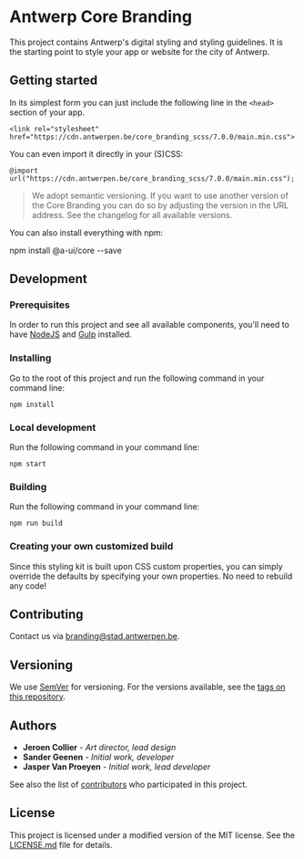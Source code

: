 # Antwerp Core Branding

This project contains Antwerp's digital styling and styling guidelines. It is the starting point to style your app or website for the city of Antwerp.

## Getting started

In its simplest form you can just include the following line in the `<head>` section of your app.

```
<link rel="stylesheet" href="https://cdn.antwerpen.be/core_branding_scss/7.0.0/main.min.css">
```

You can even import it directly in your (S)CSS:

```
@import url("https://cdn.antwerpen.be/core_branding_scss/7.0.0/main.min.css");
```

> We adopt semantic versioning. If you want to use another version of the Core Branding you can do so by adjusting the version in the URL address. See the changelog for all available versions.

You can also install everything with npm:

npm install @a-ui/core --save

## Development

### Prerequisites

In order to run this project and see all available components, you'll need to have [NodeJS](https://nodejs.org) and [Gulp](http://gulpjs.com) installed.

### Installing

Go to the root of this project and run the following command in your command line:

```
npm install
```

### Local development

Run the following command in your command line:

```
npm start
```

### Building

Run the following command in your command line:

```
npm run build
```

### Creating your own customized build

Since this styling kit is built upon CSS custom properties, you can simply override the defaults by specifying your own properties. No need to rebuild any code!

## Contributing

Contact us via [branding@stad.antwerpen.be](mailto:branding@stad.antwerpen.be).

## Versioning

We use [SemVer](http://semver.org/) for versioning. For the versions available, see the [tags on this repository](https://github.com/a-ui/core_branding_scss/tags).

## Authors

* **Jeroen Collier** - *Art director, lead design*
* **Sander Geenen** - *Initial work, developer*
* **Jasper Van Proeyen** - *Initial work, lead developer*

See also the list of [contributors](https://github.com/a-ui/core_branding_scss/contributors) who participated in this project.

## License

This project is licensed under a modified version of the MIT license. See the [LICENSE.md](LICENSE.md) file for details.
